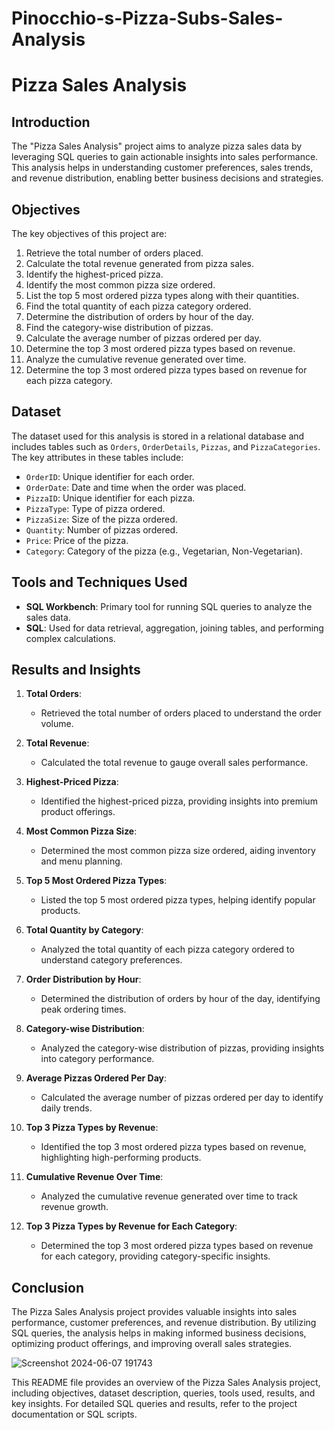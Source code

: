 # Pinocchio-s-Pizza-Subs-Sales-Analysis
# Pizza Sales Analysis

## Introduction

The "Pizza Sales Analysis" project aims to analyze pizza sales data by leveraging SQL queries to gain actionable insights into sales performance. This analysis helps in understanding customer preferences, sales trends, and revenue distribution, enabling better business decisions and strategies.

## Objectives

The key objectives of this project are:
1. Retrieve the total number of orders placed.
2. Calculate the total revenue generated from pizza sales.
3. Identify the highest-priced pizza.
4. Identify the most common pizza size ordered.
5. List the top 5 most ordered pizza types along with their quantities.
6. Find the total quantity of each pizza category ordered.
7. Determine the distribution of orders by hour of the day.
8. Find the category-wise distribution of pizzas.
9. Calculate the average number of pizzas ordered per day.
10. Determine the top 3 most ordered pizza types based on revenue.
11. Analyze the cumulative revenue generated over time.
12. Determine the top 3 most ordered pizza types based on revenue for each pizza category.

## Dataset

The dataset used for this analysis is stored in a relational database and includes tables such as `Orders`, `OrderDetails`, `Pizzas`, and `PizzaCategories`. The key attributes in these tables include:
- `OrderID`: Unique identifier for each order.
- `OrderDate`: Date and time when the order was placed.
- `PizzaID`: Unique identifier for each pizza.
- `PizzaType`: Type of pizza ordered.
- `PizzaSize`: Size of the pizza ordered.
- `Quantity`: Number of pizzas ordered.
- `Price`: Price of the pizza.
- `Category`: Category of the pizza (e.g., Vegetarian, Non-Vegetarian).

## Tools and Techniques Used

- **SQL Workbench**: Primary tool for running SQL queries to analyze the sales data.
- **SQL**: Used for data retrieval, aggregation, joining tables, and performing complex calculations.

## Results and Insights

1. **Total Orders**:
   - Retrieved the total number of orders placed to understand the order volume.

2. **Total Revenue**:
   - Calculated the total revenue to gauge overall sales performance.

3. **Highest-Priced Pizza**:
   - Identified the highest-priced pizza, providing insights into premium product offerings.

4. **Most Common Pizza Size**:
   - Determined the most common pizza size ordered, aiding inventory and menu planning.

5. **Top 5 Most Ordered Pizza Types**:
   - Listed the top 5 most ordered pizza types, helping identify popular products.

6. **Total Quantity by Category**:
   - Analyzed the total quantity of each pizza category ordered to understand category preferences.

7. **Order Distribution by Hour**:
   - Determined the distribution of orders by hour of the day, identifying peak ordering times.

8. **Category-wise Distribution**:
   - Analyzed the category-wise distribution of pizzas, providing insights into category performance.

9. **Average Pizzas Ordered Per Day**:
   - Calculated the average number of pizzas ordered per day to identify daily trends.

10. **Top 3 Pizza Types by Revenue**:
    - Identified the top 3 most ordered pizza types based on revenue, highlighting high-performing products.

11. **Cumulative Revenue Over Time**:
    - Analyzed the cumulative revenue generated over time to track revenue growth.

12. **Top 3 Pizza Types by Revenue for Each Category**:
    - Determined the top 3 most ordered pizza types based on revenue for each category, providing category-specific insights.

## Conclusion

The Pizza Sales Analysis project provides valuable insights into sales performance, customer preferences, and revenue distribution. By utilizing SQL queries, the analysis helps in making informed business decisions, optimizing product offerings, and improving overall sales strategies.

![Screenshot 2024-06-07 191743](https://github.com/vidipk/Pinocchio-s-Pizza-Subs-Sales-Analysis/assets/171893544/d15e2f16-7fcc-48ba-943b-ba7f05e2f8e9)

This README file provides an overview of the Pizza Sales Analysis project, including objectives, dataset description, queries, tools used, results, and key insights. For detailed SQL queries and results, refer to the project documentation or SQL scripts.
